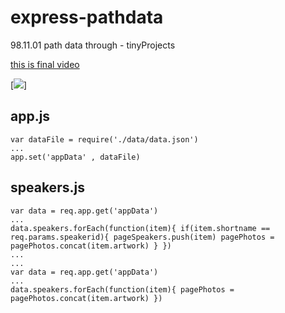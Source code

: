 # express-pathdata
98.11.01  path data through - tinyProjects

[this is final video](https://archive.org/details/express-pathdata)

[![](https://archive.org/details/img20200121020039)]

## app.js
```
var dataFile = require('./data/data.json')
...
app.set('appData' , dataFile)
```
## speakers.js
```
var data = req.app.get('appData')
...
data.speakers.forEach(function(item){ if(item.shortname == req.params.speakerid){ pageSpeakers.push(item) pagePhotos = pagePhotos.concat(item.artwork) } })
...
...
var data = req.app.get('appData')
...
data.speakers.forEach(function(item){ pagePhotos = pagePhotos.concat(item.artwork) })
```
